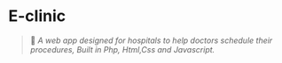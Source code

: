 # E-clinic
>:hospital: _A web app designed for hospitals to help doctors schedule their procedures, Built in Php, Html,Css and Javascript._
